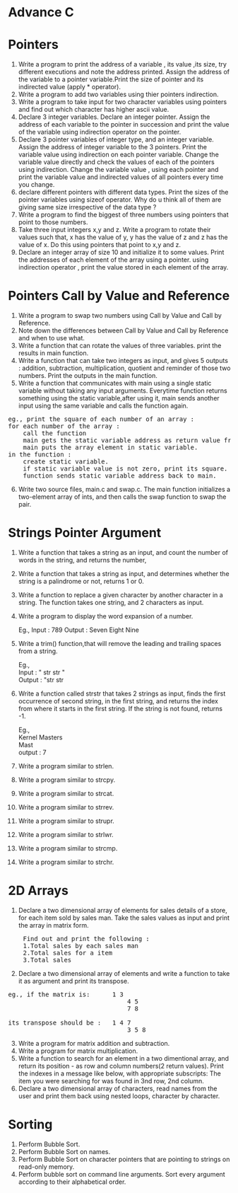 # Advance C

# Pointers
1. Write a program to print the address of a variable , its value ,its size, try different executions and note the address printed. Assign the address of the variable to a pointer variable.Print the size of pointer and its indirected value (apply * operator).
2. Write a program to add two variables using thier pointers indirection.
3. Write a program to take input for two character variables using pointers and find out which character has higher ascii value.
4. Declare 3 integer variables. Declare an integer pointer. Assign the address of each variable to the pointer in succession and print the value of the variable using indirection operator on the pointer.
5. Declare 3 pointer variables of integer type, and an integer variable. Assign the address of integer variable to the 3 pointers. Print the variable value using indirection on each pointer variable. Change the variable value directly and check the values of each of the pointers using indirection. Change the variable value , using each pointer and print the variable value and indirected values of all pointers every time you change.
6. declare different pointers with different data types. Print the sizes of the pointer variables using sizeof operator. Why do u think all of them are giving same size irrespective of the data type ?
7. Write a program to find the biggest of three numbers using pointers that point to those numbers.
8. Take three input integers x,y and z. Write a program to rotate their values such that, x has the value of y, y has the value of z and z has the value of x. Do this using pointers that point to x,y and z.
9. Declare an integer array of size 10 and initialize it to some values. Print the addresses of each element of the array using a pointer. using indirection operator , print the value stored in each element of the array.

# Pointers Call by Value and Reference
1. Write a program to swap two numbers using Call by Value and Call by Reference.
2. Note down the differences between Call by Value and Call by Reference and when to use what.
3. Write a function that can rotate the values of three variables. print the results in main function.
4. Write a function that can take two integers as input, and gives 5 outputs : addition, subtraction, multiplication, quotient and reminder of those two numbers. Print the outputs in the main function.
5. Write a function that communicates with main using a single static variable without taking any input arguments.
Everytime function returns something using the static variable,after using it, main sends another input using the same variable and calls the function again.
<pre>
eg., print the square of each number of an array :
for each number of the array :
    call the function
    main gets the static variable address as return value from function.
    main puts the array element in static variable.
in the function :
    create static variable.
    if static variable value is not zero, print its square.
    function sends static variable address back to main.
</pre>
6. Write two source files, main.c and swap.c. The main function initializes a two-element array of ints, and then calls the swap function to swap the pair.

# Strings Pointer Argument
1. Write a function that takes a string as an input, and count the number of words in the string, and returns the number,
2. Write a function that takes a string as input, and determines whether the string is a palindrome or not, returns 1 or 0.
3. Write a function to replace a given character by another character in a string. The function takes one string, and 2 characters as input.
4. Write a program to display the word expansion of a number.

    Eg., 
    Input : 789
    Output : Seven Eight Nine

5. Write a trim() function,that will remove the leading and trailing spaces from a string.

    Eg.,    
    Input : "    str  str   "  
    Output : "str str  

6. Write a function called strstr that takes 2 strings as input, finds the first occurrence of second string, in the first string, and returns the index from where it starts in the first string. If the string is not found, returns -1.

    Eg.,     
    Kernel Masters  
    Mast  
    output : 7  

7. Write a program similar to strlen.
8. Write a program similar to strcpy.
9. Write a program similar to strcat.
10. Write a program similar to strrev.
11. Write a program similar to strupr.
12. Write a program similar to strlwr.
13. Write a program similar to strcmp.
14. Write a program similar to strchr.

# 2D Arrays
1. Declare a two dimensional array of elements for sales details of a store, for each item sold by sales man. Take the sales values as input and print the array in matrix form.
<pre>
    Find out and print the following :
    1.Total sales by each sales man
    2.Total sales for a item
    3.Total sales
</pre>
2. Declare a two dimensional array of elements and write a function to take it as argument and print its transpose.
<pre>
eg., if the matrix is:      1 3
                                4 5
                                7 8<br>
its transpose should be :   1 4 7
                                3 5 8
</pre>
3. Write a program  for matrix addition and subtraction.
4. Write a program  for matrix multiplication.
5. Write a function to search for an element in a two dimentional array, and return its position - as row and column numbers(2 return values). Print the indexes in a message like below, with appropriate subscripts:
The item you were searching for was found in 3nd row, 2nd column.
6. Declare a two dimensional array of characters, read names from the user and print them back using nested loops, character by character.


# Sorting
1. Perform Bubble Sort.
2. Perform Bubble Sort on names.
3. Perform Bubble Sort on character pointers that are pointing to strings on read-only memory.
4. Perform bubble sort on command line arguments. Sort every argument according to their alphabetical order.



